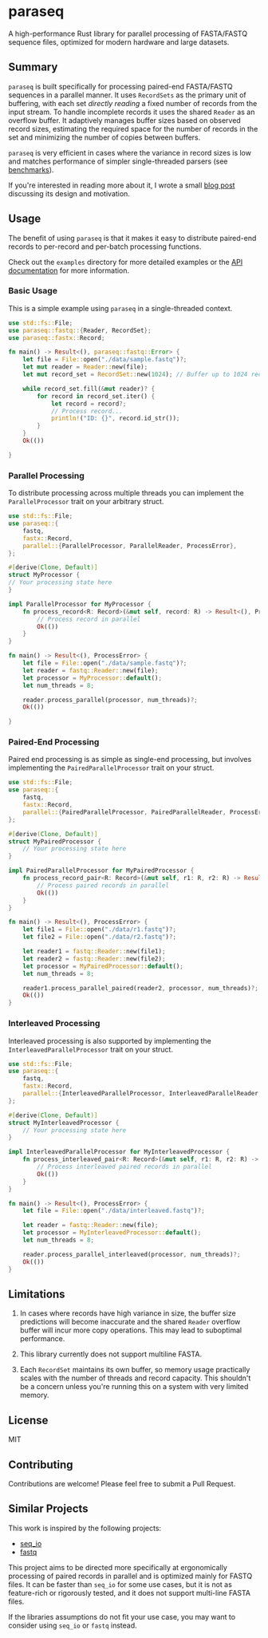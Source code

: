 # paraseq

A high-performance Rust library for parallel processing of FASTA/FASTQ sequence files, optimized for modern hardware and large datasets.

## Summary

`paraseq` is built specifically for processing paired-end FASTA/FASTQ sequences in a parallel manner.
It uses `RecordSets` as the primary unit of buffering, with each set _directly reading_ a fixed number of records from the input stream.
To handle incomplete records it uses the shared `Reader` as an overflow buffer.
It adaptively manages buffer sizes based on observed record sizes, estimating the required space for the number of records in the set and minimizing the number of copies between buffers.

`paraseq` is very efficient in cases where the variance in record sizes is low and matches performance of simpler single-threaded parsers (see [benchmarks](https://github.com/noamteyssier/paraseq_benchmark)).

If you're interested in reading more about it, I wrote a small [blog post](https://noamteyssier.github.io/2025-02-03/) discussing its design and motivation.

## Usage

The benefit of using `paraseq` is that it makes it easy to distribute paired-end records to per-record and per-batch processing functions.

Check out the `examples` directory for more detailed examples or the [API documentation](https://docs.rs/paraseq) for more information.

### Basic Usage

This is a simple example using `paraseq` in a single-threaded context.

```rust
use std::fs::File;
use paraseq::fastq::{Reader, RecordSet};
use paraseq::fastx::Record;

fn main() -> Result<(), paraseq::fastq::Error> {
    let file = File::open("./data/sample.fastq")?;
    let mut reader = Reader::new(file);
    let mut record_set = RecordSet::new(1024); // Buffer up to 1024 records

    while record_set.fill(&mut reader)? {
        for record in record_set.iter() {
            let record = record?;
            // Process record...
            println!("ID: {}", record.id_str());
        }
    }
    Ok(())

}
```

### Parallel Processing

To distribute processing across multiple threads you can implement the `ParallelProcessor` trait on your arbitrary struct.

```rust
use std::fs::File;
use paraseq::{
    fastq,
    fastx::Record,
    parallel::{ParallelProcessor, ParallelReader, ProcessError},
};

#[derive(Clone, Default)]
struct MyProcessor {
// Your processing state here
}

impl ParallelProcessor for MyProcessor {
    fn process_record<R: Record>(&mut self, record: R) -> Result<(), ProcessError> {
        // Process record in parallel
        Ok(())
    }
}

fn main() -> Result<(), ProcessError> {
    let file = File::open("./data/sample.fastq")?;
    let reader = fastq::Reader::new(file);
    let processor = MyProcessor::default();
    let num_threads = 8;

    reader.process_parallel(processor, num_threads)?;
    Ok(())

}
```

### Paired-End Processing

Paired end processing is as simple as single-end processing, but involves implementing the `PairedParallelProcessor` trait on your struct.

```rust
use std::fs::File;
use paraseq::{
    fastq,
    fastx::Record,
    parallel::{PairedParallelProcessor, PairedParallelReader, ProcessError},
};

#[derive(Clone, Default)]
struct MyPairedProcessor {
    // Your processing state here
}

impl PairedParallelProcessor for MyPairedProcessor {
    fn process_record_pair<R: Record>(&mut self, r1: R, r2: R) -> Result<(), ProcessError> {
        // Process paired records in parallel
        Ok(())
    }
}

fn main() -> Result<(), ProcessError> {
    let file1 = File::open("./data/r1.fastq")?;
    let file2 = File::open("./data/r2.fastq")?;

    let reader1 = fastq::Reader::new(file1);
    let reader2 = fastq::Reader::new(file2);
    let processor = MyPairedProcessor::default();
    let num_threads = 8;

    reader1.process_parallel_paired(reader2, processor, num_threads)?;
    Ok(())
}
```

### Interleaved Processing

Interleaved processing is also supported by implementing the `InterleavedParallelProcessor` trait on your struct.

```rust
use std::fs::File;
use paraseq::{
    fastq,
    fastx::Record,
    parallel::{InterleavedParallelProcessor, InterleavedParallelReader, ProcessError},
};

#[derive(Clone, Default)]
struct MyInterleavedProcessor {
    // Your processing state here
}

impl InterleavedParallelProcessor for MyInterleavedProcessor {
    fn process_interleaved_pair<R: Record>(&mut self, r1: R, r2: R) -> Result<(), ProcessError> {
        // Process interleaved paired records in parallel
        Ok(())
    }
}

fn main() -> Result<(), ProcessError> {
    let file = File::open("./data/interleaved.fastq")?;

    let reader = fastq::Reader::new(file);
    let processor = MyInterleavedProcessor::default();
    let num_threads = 8;

    reader.process_parallel_interleaved(processor, num_threads)?;
    Ok(())
}
```

## Limitations

1. In cases where records have high variance in size, the buffer size predictions will become inaccurate and the shared `Reader` overflow buffer will incur more copy operations. This may lead to suboptimal performance.

2. This library currently does not support multiline FASTA.

3. Each `RecordSet` maintains its own buffer, so memory usage practically scales with the number of threads and record capacity. This shouldn't be a concern unless you're running this on a system with very limited memory.

## License

MIT

## Contributing

Contributions are welcome! Please feel free to submit a Pull Request.

## Similar Projects

This work is inspired by the following projects:

- [seq_io](https://github.com/markschl/seq_io)
- [fastq](https://github.com/aseyboldt/fastq-rs)

This project aims to be directed more specifically at ergonomically processing of paired records in parallel and is optimized mainly for FASTQ files.
It can be faster than `seq_io` for some use cases, but it is not as feature-rich or rigorously tested, and it does not support multi-line FASTA files.

If the libraries assumptions do not fit your use case, you may want to consider using `seq_io` or `fastq` instead.
